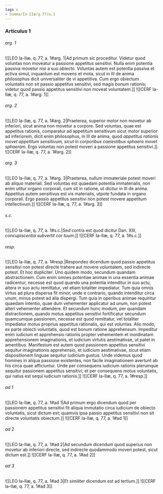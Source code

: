 ```yaml
---
tags : 
- Summa/Ia-IIæ/q.77/a.1
---
```


### Articulus 1

###### arg. 1
![[LEO Ia-IIæ, q. 77, a. 1#arg. 1|Ad primum sic proceditur. Videtur quod voluntas non moveatur a passione appetitus sensitivi. Nulla enim potentia passiva movetur nisi a suo obiecto. Voluntas autem est potentia passiva et activa simul, inquantum est movens et mota, sicut in III de anima philosophus dicit universaliter de vi appetitiva. Cum ergo obiectum voluntatis non sit passio appetitus sensitivi, sed magis bonum rationis; videtur quod passio appetitus sensitivi non moveat voluntatem.]]
![[CERF Ia-IIæ, q. 77, a. 1#arg. 1]]

###### arg. 2
![[LEO Ia-IIæ, q. 77, a. 1#arg. 2|Praeterea, superior motor non movetur ab inferiori, sicut anima non movetur a corpore. Sed voluntas, quae est appetitus rationis, comparatur ad appetitum sensitivum sicut motor superior ad inferiorem, dicit enim philosophus, in III de anima, quod *appetitus rationis movet appetitum sensitivum, sicut in corporibus caelestibus sphaera movet sphaeram*. Ergo voluntas non potest moveri a passione appetitus sensitivi.]]
![[CERF Ia-IIæ, q. 77, a. 1#arg. 2]]

###### arg. 3
![[LEO Ia-IIæ, q. 77, a. 1#arg. 3|Praeterea, nullum immateriale potest moveri ab aliquo materiali. Sed voluntas est quaedam potentia immaterialis, non enim utitur organo corporali, cum sit in ratione, ut dicitur in III de anima. Appetitus autem sensitivus est vis materialis, utpote fundata in organo corporali. Ergo passio appetitus sensitivi non potest movere appetitum intellectivum.]]
![[CERF Ia-IIæ, q. 77, a. 1#arg. 3]]

###### s.c.
![[LEO Ia-IIæ, q. 77, a. 1#s.c.|Sed contra est quod dicitur Dan. XIII, *concupiscentia subvertit cor tuum*.]]
![[CERF Ia-IIæ, q. 77, a. 1#s.c.]]

###### resp.
![[LEO Ia-IIæ, q. 77, a. 1#resp.|Respondeo dicendum quod passio appetitus sensitivi non potest directe trahere aut movere voluntatem, sed indirecte potest. Et hoc dupliciter. Uno quidem modo, secundum quandam abstractionem. Cum enim omnes potentiae animae in una essentia animae radicentur, necesse est quod quando una potentia intenditur in suo actu, altera in suo actu remittatur, vel etiam totaliter impediatur. Tum quia omnis virtus ad plura dispersa fit minor, unde e contrario, quando intenditur circa unum, minus potest ad alia dispergi. Tum quia in operibus animae requiritur quaedam intentio, quae dum vehementer applicatur ad unum, non potest alteri vehementer attendere. Et secundum hunc modum, per quandam distractionem, quando motus appetitus sensitivi fortificatur secundum quamcumque passionem, necesse est quod remittatur, vel totaliter impediatur motus proprius appetitus rationalis, qui est voluntas. Alio modo, ex parte obiecti voluntatis, quod est bonum ratione apprehensum. Impeditur enim iudicium et apprehensio rationis propter vehementem et inordinatam apprehensionem imaginationis, et iudicium virtutis aestimativae, ut patet in amentibus. Manifestum est autem quod passionem appetitus sensitivi sequitur imaginationis apprehensio, et iudicium aestimativae, sicut etiam dispositionem linguae sequitur iudicium gustus. Unde videmus quod homines in aliqua passione existentes, non facile imaginationem avertunt ab his circa quae afficiuntur. Unde per consequens iudicium rationis plerumque sequitur passionem appetitus sensitivi; et per consequens motus voluntatis, qui natus est sequi iudicium rationis.]]
![[CERF Ia-IIæ, q. 77, a. 1#resp.]]

###### ad 1
![[LEO Ia-IIæ, q. 77, a. 1#ad 1|Ad primum ergo dicendum quod per passionem appetitus sensitivi fit aliqua immutatio circa iudicium de obiecto voluntatis, sicut dictum est; quamvis ipsa passio appetitus sensitivi non sit directe voluntatis obiectum.]]
![[CERF Ia-IIæ, q. 77, a. 1#ad 1]]

###### ad 2
![[LEO Ia-IIæ, q. 77, a. 1#ad 2|Ad secundum dicendum quod superius non movetur ab inferiori directe, sed indirecte quodammodo moveri potest, sicut dictum est.]]
![[CERF Ia-IIæ, q. 77, a. 1#ad 2]]

###### ad 3
![[LEO Ia-IIæ, q. 77, a. 1#ad 3|Et similiter dicendum est ad tertium.]]
![[CERF Ia-IIæ, q. 77, a. 1#ad 3]]

